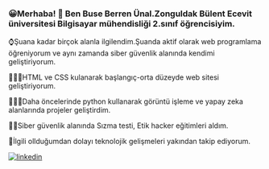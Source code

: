 ### 😀Merhaba! 👋 Ben Buse Berren Ünal.Zonguldak Bülent Ecevit üniversitesi Bilgisayar mühendisliği 2.sınıf öğrencisiyim. 

⌚Şuana kadar birçok alanla ilgilendim.Şuanda aktif olarak web programlama öğreniyorum ve aynı zamanda siber güvenlik alanında kendimi geliştiriyorum.

👩🏽‍💻HTML ve CSS kulanarak başlangıç-orta düzeyde web sitesi geliştiriyorum.

👩🏽‍💻Daha öncelerinde python kullanarak görüntü işleme ve yapay zeka alanlarında projeler geliştirdim.

👩‍💻Siber güvenlik alanında Sızma testi, Etik hacker eğitimleri aldım.

🤩İlgili ollduğumdan dolayı teknolojik gelişmeleri yakından takip ediyorum.

[![linkedin](https://img.shields.io/badge/Linkedin-000000?style=for-the-badge&logo=Linkedin&logoColor=white)](https://www.linkedin.com/in/buse-berren-%C3%BCnal-9146b61a5/) 

<!--
**busolbuse/busolbuse** is a ✨ _special_ ✨ repository because its `README.md` (this file) appears on your GitHub profile.

Here are some ideas to get you started:

- 🔭 HTML ve CSS kulanarak başlangıç-orta düzeyde web sitesi geliştiriyorum.
- 🌱 I’m currently learning ...
- 👯 I’m looking to collaborate on ...
- 🤔 I’m looking for help with ...
- 💬 Ask me about ...
- 📫 How to reach me: ...
- 😄 Pronouns: ...
- ⚡ Fun fact: ...
-->
